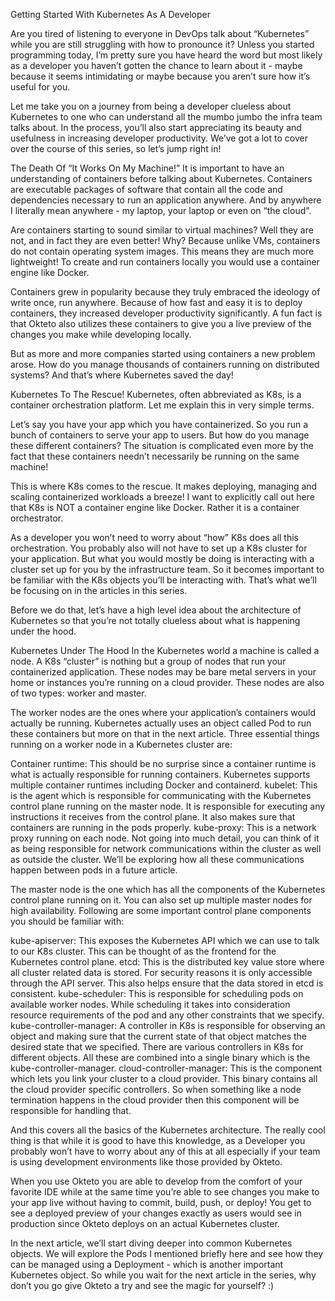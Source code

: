 Getting Started With Kubernetes As A Developer

Are you tired of listening to everyone in DevOps talk about “Kubernetes” while you are still struggling with how to pronounce it? Unless you started programming today, I’m pretty sure you have heard the word but most likely as a developer you haven’t gotten the chance to learn about it - maybe because it seems intimidating or maybe because you aren’t sure how it’s useful for you. 

Let me take you on a journey from being a developer clueless about Kubernetes to one who can understand all the mumbo jumbo the infra team talks about. In the process, you’ll also start appreciating its beauty and usefulness in increasing developer productivity. We’ve got a lot to cover over the course of this series, so let’s jump right in!

The Death Of “It Works On My Machine!”
It is important to have an understanding of containers before talking about Kubernetes. Containers are executable packages of software that contain all the code and dependencies necessary to run an application anywhere. And by anywhere I literally mean anywhere - my laptop, your laptop or even on “the cloud”. 

Are containers starting to sound similar to virtual machines? Well they are not, and in fact they are even better! Why? Because unlike VMs, containers do not contain operating system images. This means they are much more lightweight! To create and run containers locally you would use a container engine like Docker.

Containers grew in popularity because they truly embraced the ideology of write once, run anywhere. Because of how fast and easy it is to deploy containers, they increased developer productivity significantly. A fun fact is that Okteto also utilizes these containers to give you a live preview of the changes you make while developing locally. 

But as more and more companies started using containers a new problem arose. How do you manage thousands of containers running on distributed systems? And that’s where Kubernetes saved the day!

Kubernetes To The Rescue!
Kubernetes, often abbreviated as K8s, is a container orchestration platform. Let me explain this in very simple terms. 

Let’s say you have your app which you have containerized. So you run a bunch of containers to serve your app to users. But how do you manage these different containers? The situation is complicated even more by the fact that these containers needn’t necessarily be running on the same machine!

This is where K8s comes to the rescue. It makes deploying, managing and scaling containerized workloads a breeze! I want to explicitly call out here that K8s is NOT a container engine like Docker. Rather it is a container orchestrator. 

As a developer you won’t need to worry about “how” K8s does all this orchestration. You probably also will not have to set up a K8s cluster for your application. But what you would mostly be doing is interacting with a cluster set up for you by the infrastructure team. So it becomes important to be familiar with the K8s objects you’ll be interacting with. That’s what we’ll be focusing on in the articles in this series. 

Before we do that, let’s have a high level idea about the architecture of Kubernetes so that you’re not totally clueless about what is happening under the hood.

Kubernetes Under The Hood
In the Kubernetes world a machine is called a node. A K8s “cluster” is nothing but a group of nodes that run your containerized application. These nodes may be bare metal servers in your home or instances you’re running on a cloud provider. These nodes are also of two types: worker and master. 

The worker nodes are the ones where your application’s containers would actually be running. Kubernetes actually uses an object called Pod to run these containers but more on that in the next article. Three essential things running on a worker node in a Kubernetes cluster are:

Container runtime: This should be no surprise since a container runtime is what is actually responsible for running containers. Kubernetes supports multiple container runtimes including Docker and containerd.
kubelet: This is the agent which is responsible for communicating with the Kubernetes control plane running on the master node. It is responsible for executing any instructions it receives from the control plane. It also makes sure that containers are running in the pods properly.
kube-proxy: This is a network proxy running on each node. Not going into much detail, you can think of it as being responsible for network communications within the cluster as well as outside the cluster. We’ll be exploring how all these communications happen between pods in a future article. 

The master node is the one which has all the components of the Kubernetes control plane running on it. You can also set up multiple master nodes for high availability. Following are some important control plane components you should be familiar with:

kube-apiserver: This exposes the Kubernetes API which we can use to talk to our K8s cluster. This can be thought of as the frontend for the Kubernetes control plane. 
etcd: This is the distributed key value store where all cluster related data is stored. For security reasons it is only accessible through the API server. This also helps ensure that the data stored in etcd is consistent.
kube-scheduler: This is responsible for scheduling pods on available worker nodes. While scheduling it takes into consideration resource requirements of the pod and any other constraints that we specify.
kube-controller-manager: A controller in K8s is responsible for observing an object and making sure that the current state of that object matches the desired state that we specified. There are various controllers in K8s for different objects. All these are combined into a single binary which is the kube-controller-manager.
cloud-controller-manager: This is the component which lets you link your cluster to a cloud provider. This binary contains all the cloud provider specific controllers. So when something like a node termination happens in the cloud provider then this component will be responsible for handling that.

And this covers all the basics of the Kubernetes architecture. The really cool thing is that while it is good to have this knowledge, as a Developer you probably won’t have to worry about any of this at all especially if your team is using development environments like those provided by Okteto. 

When you use Okteto you are able to develop from the comfort of your favorite IDE while at the same time you’re able to see changes you make to your app live without having to commit, build, push, or deploy! You get to see a deployed preview of your changes exactly as users would see in production since Okteto deploys on an actual Kubernetes cluster. 

In the next article, we’ll start diving deeper into common Kubernetes objects. We will explore the Pods I mentioned briefly here and see how they can be managed using a Deployment - which is another important Kubernetes object. So while you wait for the next article in the series, why don’t you go give Okteto a try and see the magic for yourself? :)




